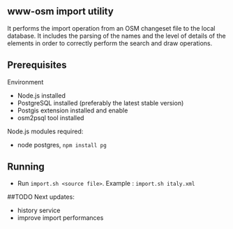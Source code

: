## www-osm import utility

It performs the import operation from an OSM changeset file to the local database.
It includes the parsing of the names and the level of details of the elements in order to
correctly perform the search and draw operations.

## Prerequisites
Environment

* Node.js installed
* PostgreSQL installed (preferably the latest stable version)
* Postgis extension installed and enable
* osm2psql tool installed



Node.js modules required:

* node postgres, `npm install pg`


## Running

* Run `import.sh <source file>`. Example : `import.sh italy.xml`

##TODO
Next updates: 
* history service
* improve import performances